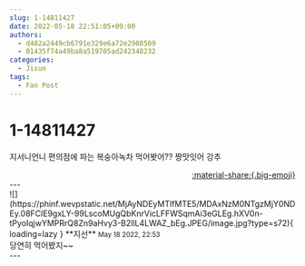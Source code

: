 ```yaml
---
slug: 1-14811427
date: 2022-05-18 22:51:05+09:00
authors:
  - d482a2449cb6791e329e6a72e2908569
  - 01435f74a49ba8a519705ad242348232
categories:
  - Jisun
tags:
  - Fan Post
---
```


# 1-14811427

<div class="post-container" markdown="1">
<div class="content-container md-sidebar__scrollwrap" markdown="1">

지서니언니 편의점에 파는 복숭아녹차 먹어봣어?? 짱맛잇어 강추

</div>
</div>

<div style="text-align: right;" markdown="1">
<a href="https://weverse.io/fromis9/fanpost/1-14811427" style="text-align: right;">:material-share:{.big-emoji}</a>
</div>
---

<div class="comments-container md-sidebar__scrollwrap" markdown="1">
<div class="comment" markdown="1">
<div class='id-container' markdown="1">
![](https://phinf.wevpstatic.net/MjAyNDEyMTlfMTE5/MDAxNzM0NTgzMjY0NDEy.08FClE9gxLY-99LscoMUgQbKnrVicLFFWSqmAi3eGLEg.hXV0n-tPyoIqjwYMPRrQ8Zn9aHvy3-B2llL4LWAZ_bEg.JPEG/image.jpg?type=s72){ loading=lazy }
**<span class="artist">지선</span>** <small>May 18 2022, 22:53</small><br>
</div>
<div class='comment-body' markdown="1">
당연히 먹어봤지~~
</div>
</div>
</div>
---
